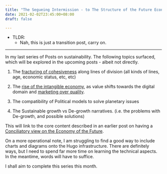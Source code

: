 ```yaml
---
title: "The Segueing Intermission - to The Structure of the Future Economy"
date: 2021-02-02T23:45:00+08:00
draft: false

---
```


- TLDR: 
  - Nah, this is just a transition post, carry on.

---

In my last series of Posts on sustainability. The following topics surfaced, which will be explored in the upcoming posts - albeit not directly.

1) The [fracturing of cohesiveness](https://www.makwaijun.com/blog/post28/) along lines of division (all kinds of lines, age, economic status, etc, etc)

2)  The [rise of the intangible economy](https://www.makwaijun.com/blog/post29/), as value shifts towards the digital domain and [marketing over quality](https://www.makwaijun.com/blog/post31/).

3) The compatibility of Political models to solve planetary issues

4) The Sustainable growth  vs De-growth narratives. (i.e. the problems with De-growth, and possible solutions)

This will link to the core content described in an earlier post on having a [Conciliatory view on the Economy of the Future](https://www.makwaijun.com/blog/post13/).

On a more operational note, I am struggling to find a good way to include charts and diagrams onto the Hugo infrastructure. There are definitely ways, but I need to spend far more time on learning the technical aspects. In the meantime, words will have to suffice.

I shall aim to complete this series this month.